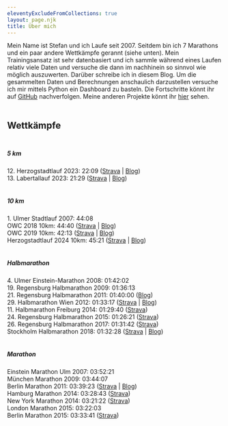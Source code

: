 ```yaml
---
eleventyExcludeFromCollections: true
layout: page.njk
title: Über mich
---
```


Mein Name ist Stefan und ich Laufe seit 2007. Seitdem bin ich 7 Marathons und ein paar andere Wettkämpfe gerannt (siehe unten). Mein Trainingsansatz ist sehr datenbasiert und ich sammle während eines Laufen relativ viele Daten und versuche die dann im nachhinein so sinnvol wie möglich auszuwerten. Darüber schreibe ich in diesem Blog. Um die gesammelten Daten und Berechnungen anschaulich darzustellen versuche ich mir mittels Python ein Dashboard zu basteln. Die Fortschritte könnt ihr auf <a href='https://github.com/johndillinger15/Traininganalysis_with_Python' class='external' target='_blank' rel='noopener' data-umami-event="github">GitHub</a> nachverfolgen. Meine anderen Projekte könnt ihr <a href='https://stefandillinger.de' class='external' target='_blank' rel='noopener' data-umami-event="stefandillinger">hier</a> sehen.<br><br>

## Wettkämpfe <br><br>

<div class="flex">
  <div class="block max-w-m rounded-lg p-6 shadow-lg bg-slate-100 dark:bg-slate-950">
   <h5 class="mb-2 text-xl text-justify font-medium leading-tight text-slate-950 dark:text-slate-100">
        5 km
    </h5>
        12. Herzogstadtlauf 2023: 22:09 (<a href='https://www.strava.com/activities/8982316385' class='external' target='_blank' rel='noopener'>Strava</a> | <a href='/posts/2023-05-01-Herzogstadtlauf'>Blog</a>)<br>
        13. Labertallauf 2023: 21:29 (<a href='https://www.strava.com/activities/9991591540' class='external' target='_blank' rel='noopener'>Strava</a> | <a href='/posts/2023-10-09-13-Labertallauf'>Blog</a>)<br>
  </div>
</div>

<br>

<div class="flex">
  <div class="block max-w-m rounded-lg p-6 shadow-lg bg-slate-200 dark:bg-slate-900">
   <h5 class="mb-2 text-xl text-justify font-medium leading-tight text-slate-950 dark:text-slate-100">
        10 km
    </h5>
        1. Ulmer Stadtlauf 2007: 44:08<br>
        OWC 2018 10km: 44:40 (<a href='https://www.strava.com/activities/1367617434' class='external' target='_blank' rel='noopener'>Strava</a> | <a href='/posts/2018-01-21-owc-2018-10km-lauf-am-steinberger-see'>Blog</a>)<br>
        OWC 2019 10km: 42:13 (<a href='https://www.strava.com/activities/2091228565' class='external' target='_blank' rel='noopener'>Strava</a> | <a href='/posts/2019-01-23-oberpfaelzer-winterlaufchallenge-10km'>Blog</a>)<br>
        Herzogstadtlauf 2024 10km: 45:21 (<a href='https://www.strava.com/activities/11229534538' class='external' target='_blank' rel='noopener'>Strava</a> | <a href='/posts/2024/2024-04-22-Herzogstadtlauf-2024'>Blog</a>)<br>
  </div>
</div>

<br>

<div class="flex">
  <div class="block max-w-m rounded-lg p-6 shadow-lg bg-slate-300 dark:bg-slate-800">
   <h5 class="mb-2 text-xl text-justify font-medium leading-tight text-slate-950 dark:text-slate-100">
        Halbmarathon
    </h5>
        4. Ulmer Einstein-Marathon 2008: 01:42:02<br>
        19. Regensburg Halbmarathon 2009: 01:36:13<br>
        21. Regensburg Halbmarathon 2011: 01:40:00 (<a href='/posts/2011-06-05-halbmarathon-review'>Blog</a>)<br>
        29. Halbmarathon Wien 2012: 01:33:17 (<a href="https://www.strava.com/activities/1146374387" class='external' target='_blank' rel='noopener'>Strava</a> | <a href='/posts/2012-04-16-neue-bestzeit-wien'>Blog</a>)<br>
        11. Halbmarathon Freiburg 2014: 01:29:40 (<a href="https://www.strava.com/activities/1146009523" class='external' target='_blank' rel='noopener'>Strava</a>)<br>
        24. Regensburg Halbmarathon 2015: 01:26:21 (<a href="https://www.strava.com/activities/306091541" class='external' target='_blank' rel='noopener'>Strava</a>)<br>
        26. Regensburg Halbmarathon 2017: 01:31:42 (<a href="https://www.strava.com/activities/1009176790" class='external' target='_blank' rel='noopener'>Strava</a>)<br>
        Stockholm Halbmarathon 2018: 01:32:28 (<a href="https://www.strava.com/activities/1843183697" class='external' target='_blank' rel='noopener'>Strava</a> | <a href='/posts/2018-09-20-road-to-stockholm-race-review'>Blog</a>)<br>
  </div>
</div>

<br>

<div class="flex">
  <div class="block max-w-m rounded-lg p-6 shadow-lg bg-slate-400 dark:bg-slate-700">
   <h5 class="mb-2 text-xl text-justify font-medium leading-tight text-slate-950 dark:text-slate-100">
        Marathon
    </h5>
        Einstein Marathon Ulm 2007: 03:52:21<br />
        München Marathon 2009: 03:44:07<br />
        Berlin Marathon 2011: 03:39:23 (<a href="https://www.strava.com/activities/1146456928" class='external' target='_blank' rel='noopener'>Strava</a> | <a href='/posts/2011-09-28-Berlin-Marathon-2011'>Blog</a>)<br>
        Hamburg Marathon 2014: 03:28:43 (<a href="https://www.strava.com/activities/1145988865" class='external' target='_blank' rel='noopener'>Strava</a>)<br>
        New York Marathon 2014: 03:21:22 (<a href="https://www.strava.com/activities/215435004" class='external' target='_blank' rel='noopener'>Strava</a>)<br>
        London Marathon 2015: 03:22:03<br>
        Berlin Marathon 2015: 03:33:41 (<a href="https://www.strava.com/activities/402142431" class='external' target='_blank' rel='noopener'>Strava</a>)<br>
  </div>
</div>
